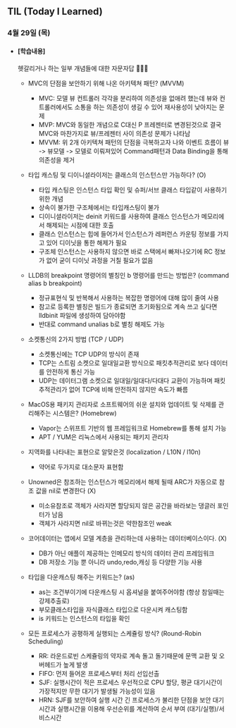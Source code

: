 ## TIL (Today I Learned)

### 4월 29일 (목)

- #### [학습내용]

  헷갈리거나 하는 일부 개념들에 대한 자문자답 🧑🏻‍💻

  - MVC의 단점을 보안하기 위해 나온 아키텍쳐 패턴? (MVVM)
    - MVC: 모델 뷰 컨트롤러 각각을 분리하여 의존성을 없애려 했는데 뷰와 컨트롤러에서도 소통을 하는 의존성이 생길 수 있어 재사용성이 낮아지는 문제
    - MVP: MVC와 동일한 개념으로 C대신 P 프레젠터로 변경된것으로 결국 MVC와 마찬가지로 뷰/프레젠터 사이 의존성 문제가 나타남
    - MVVM: 위 2개 아키텍쳐 패턴의 단점을 극복하고자 나와 이벤트 흐름이 뷰 -> 뷰모델 -> 모델로 이뤄져있어 Command패턴과 Data Binding을 통해 의존성을 제거

  - 타입 캐스팅 및 디이니셜라이저는 클래스의 인스턴스만 가능하다? (O)
    - 타입 캐스팅은 인스턴스 타입 확인 및 슈퍼/서브 클래스 타입같이 사용하기 위한 개념
    - 상속이 불가한 구조체에서는 타입캐스팅이 불가
    - 디이니셜라이저는 deinit 키워드를 사용하여 클래스 인스턴스가 메모리에서 해제되는 시점에 대한 호출
    - 클래스 인스턴스는 힙에 들어가서 인스턴스가 레퍼런스 카운팅 정보를 가지고 있어 디이닛을 통한 해제가 필요
    - 구조체 인스턴스는 사용하지 않으면 바로 스택에서 빠져나오기에 RC 정보가 없어 굳이 디이닛 과정을 거칠 필요가 없음

  - LLDB의 breakpoint 명령어의 별칭인 b 명령어를 만드는 방법은? (command alias b breakpoint)
    - 정규표현식 및 반복해서 사용하는 복잡한 명령어에 대해 많이 줄여 사용
    - 참고로 등록한 별칭은 빌드가 종료되면 초기화됨으로 계속 쓰고 싶다면 lldbinit 파일에 생성하여 담아야함
    - 반대로 command unalias b로 별칭 해제도 가능

  - 소켓통신의 2가지 방법 (TCP / UDP)
    - 소켓통신에는 TCP UDP의 방식이 존재
    - TCP는 스트림 소켓으로 일대일교환 방식으로 패킷추적관리로 보다 데이터를 안전하게 통신 가능
    - UDP는 데이터그램 소켓으로 일대일/일대다/다대다 교환이 가능하며 패킷추적관리가 없어 TCP에 비해 안전하지 않지만 속도가 빠름

  - MacOS용 패키지 관리자로 소프트웨어의 쉬운 설치와 업데이트 및 삭제를 관리해주는 시스템은? (Homebrew)
    - Vapor는 스위프트 기반의 웹 프레임워크로 Homebrew를 통해 설치 가능
    - APT / YUM은 리눅스에서 사용되는 패키지 관리자

  - 지역화를 나타내는 표현으로 알맞은것 (localization / L10N / l10n)
    - 약어로 두가지로 대소문자 표현함

  - Unowned은 참조하는 인스턴스가 메모리에서 해제 될때 ARC가 자동으로 참조 값을 nil로 변경한다 (X)
    - 미소유참조로 객체가 사라지면 할당되지 않은 공간을 바라보는 댕글러 포인터가 남음
    - 객체가 사라지면 nil로 바뀌는것은 약한참조인 weak

  - 코어데이터는 앱에서 모델 계층을 관리하는데 사용하는 데이터베이스이다. (X)
    - DB가 아닌 애플이 제공하는 인메모리 방식의 데이터 관리 프레임워크
    - DB 저장소 기능 뿐 아니라 undo,redo,캐싱 등 다양한 기능 사용

  - 타입을 다운캐스팅 해주는 키워드는? (as)
    - as는 조건부이기에 다운캐스팅 시 옵셔널을 붙여주어야함 (항상 참일때는 강제추출로)
    - 부모클래스타입을 자식클래스 타입으로 다운시켜 캐스팅함
    - is 키워드는 인스턴스의 타입을 확인

  - 모든 프로세스가 공평하게 실행되는 스케쥴링 방식? (Round-Robin Scheduling)
    - RR: 라운드로빈 스케쥴링의 약자로 계속 돌고 돌기때문에 문맥 교환 및 오버헤드가 높게 발생
    - FIFO: 먼저 들어온 프로세스부터 처리 선입선출
    - SJF: 실행시간이 적은 프로세스 우선적으로 CPU 할당, 평균 대기시간이 가장적지만 무한 대기가 발생될 가능성이 있음
    - HRN: SJF를 보안하여 실행 시간 긴 프로세스가 불리한 단점을 보안 대기시간과 실행시간을 이용해 우선순위를 계산하여 순서 부여 (대기/실행)/서비스시간